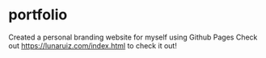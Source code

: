 # portfolio
Created a personal branding website for myself using Github Pages
Check out https://lunaruiz.com/index.html to check it out!
